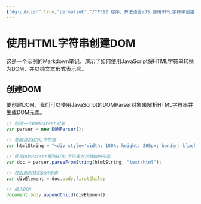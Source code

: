 ```yaml
---
{"dg-publish":true,"permalink":"/TP312 程序、算法语言/JS 使用HTML字符串创建DOM/","created":"2023-09-11T15:06:47.791+08:00","updated":"2024-06-01T10:51:03.131+08:00"}
---
```


# 使用HTML字符串创建DOM

这是一个示例的Markdown笔记，演示了如何使用JavaScript将HTML字符串转换为DOM，并以纯文本形式表示它。

## 创建DOM

要创建DOM，我们可以使用JavaScript的DOMParser对象来解析HTML字符串并生成DOM元素。

```javascript
// 创建一个DOMParser对象
var parser = new DOMParser();

// 要解析的HTML字符串
var htmlString = "<div style='width: 100%; height: 200px; border: black 1px solid'>11111</div>";

// 使用DOMParser解析HTML字符串并创建DOM元素
var doc = parser.parseFromString(htmlString, "text/html");

// 获取新创建的DOM元素
var divElement = doc.body.firstChild;

// 插入DOM
document.body.appendChild(divElement)
```
